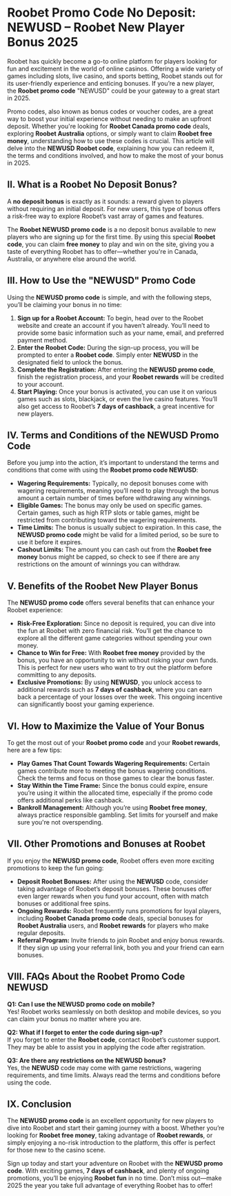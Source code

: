 <h1>Roobet Promo Code No Deposit: NEWUSD – Roobet New Player Bonus 2025</h1>
</header>

<section id="introduction">
<p>Roobet has quickly become a go-to online platform for players looking for fun and excitement in the world of online casinos. Offering a wide variety of games including slots, live casino, and sports betting, Roobet stands out for its user-friendly experience and enticing bonuses. If you’re a new player, the <strong>Roobet promo code</strong> "NEWUSD" could be your gateway to a great start in 2025.</p>
<p>Promo codes, also known as bonus codes or voucher codes, are a great way to boost your initial experience without needing to make an upfront deposit. Whether you're looking for <strong>Roobet Canada promo code</strong> deals, exploring <strong>Roobet Australia</strong> options, or simply want to claim <strong>Roobet free money</strong>, understanding how to use these codes is crucial. This article will delve into the <strong>NEWUSD</strong> <strong>Roobet code</strong>, explaining how you can redeem it, the terms and conditions involved, and how to make the most of your bonus in 2025.</p>
</section>

<section id="what-is-no-deposit-bonus">
<h2>II. What is a Roobet No Deposit Bonus?</h2>
<p>A <strong>no deposit bonus</strong> is exactly as it sounds: a reward given to players without requiring an initial deposit. For new users, this type of bonus offers a risk-free way to explore Roobet’s vast array of games and features.</p>
<p>The <strong>Roobet NEWUSD promo code</strong> is a no deposit bonus available to new players who are signing up for the first time. By using this special <strong>Roobet code</strong>, you can claim <strong>free money</strong> to play and win on the site, giving you a taste of everything Roobet has to offer—whether you're in Canada, Australia, or anywhere else around the world.</p>
</section>

<section id="how-to-use-newusd">
<h2>III. How to Use the "NEWUSD" Promo Code</h2>
<p>Using the <strong>NEWUSD promo code</strong> is simple, and with the following steps, you’ll be claiming your bonus in no time:</p>
<ol>
                <li><strong>Sign up for a Roobet Account:</strong> To begin, head over to the Roobet website and create an account if you haven’t already. You’ll need to provide some basic information such as your name, email, and preferred payment method.</li>
                <li><strong>Enter the Roobet Code:</strong> During the sign-up process, you will be prompted to enter a <strong>Roobet code</strong>. Simply enter <strong>NEWUSD</strong> in the designated field to unlock the bonus.</li>
                <li><strong>Complete the Registration:</strong> After entering the <strong>NEWUSD promo code</strong>, finish the registration process, and your <strong>Roobet rewards</strong> will be credited to your account.</li>
                <li><strong>Start Playing:</strong> Once your bonus is activated, you can use it on various games such as slots, blackjack, or even the live casino features. You’ll also get access to Roobet’s <strong>7 days of cashback</strong>, a great incentive for new players.</li>
</ol>
</section>

<section id="terms-conditions">
<h2>IV. Terms and Conditions of the NEWUSD Promo Code</h2>
<p>Before you jump into the action, it’s important to understand the terms and conditions that come with using the <strong>Roobet promo code NEWUSD</strong>:</p>
<ul>
                <li><strong>Wagering Requirements:</strong> Typically, no deposit bonuses come with wagering requirements, meaning you’ll need to play through the bonus amount a certain number of times before withdrawing any winnings.</li>
                <li><strong>Eligible Games:</strong> The bonus may only be used on specific games. Certain games, such as high RTP slots or table games, might be restricted from contributing toward the wagering requirements.</li>
                <li><strong>Time Limits:</strong> The bonus is usually subject to expiration. In this case, the <strong>NEWUSD promo code</strong> might be valid for a limited period, so be sure to use it before it expires.</li>
                <li><strong>Cashout Limits:</strong> The amount you can cash out from the <strong>Roobet free money</strong> bonus might be capped, so check to see if there are any restrictions on the amount of winnings you can withdraw.</li>
</ul>
</section>

<section id="benefits">
<h2>V. Benefits of the Roobet New Player Bonus</h2>
<p>The <strong>NEWUSD promo code</strong> offers several benefits that can enhance your Roobet experience:</p>
<ul>
                <li><strong>Risk-Free Exploration:</strong> Since no deposit is required, you can dive into the fun at Roobet with zero financial risk. You’ll get the chance to explore all the different game categories without spending your own money.</li>
                <li><strong>Chance to Win for Free:</strong> With <strong>Roobet free money</strong> provided by the bonus, you have an opportunity to win without risking your own funds. This is perfect for new users who want to try out the platform before committing to any deposits.</li>
                <li><strong>Exclusive Promotions:</strong> By using <strong>NEWUSD</strong>, you unlock access to additional rewards such as <strong>7 days of cashback</strong>, where you can earn back a percentage of your losses over the week. This ongoing incentive can significantly boost your gaming experience.</li>
</ul>
</section>

<section id="maximize-value">
<h2>VI. How to Maximize the Value of Your Bonus</h2>
<p>To get the most out of your <strong>Roobet promo code</strong> and your <strong>Roobet rewards</strong>, here are a few tips:</p>
<ul>
                <li><strong>Play Games That Count Towards Wagering Requirements:</strong> Certain games contribute more to meeting the bonus wagering conditions. Check the terms and focus on those games to clear the bonus faster.</li>
                <li><strong>Stay Within the Time Frame:</strong> Since the bonus could expire, ensure you’re using it within the allocated time, especially if the promo code offers additional perks like cashback.</li>
                <li><strong>Bankroll Management:</strong> Although you’re using <strong>Roobet free money</strong>, always practice responsible gambling. Set limits for yourself and make sure you're not overspending.</li>
</ul>
</section>

<section id="other-promotions">
<h2>VII. Other Promotions and Bonuses at Roobet</h2>
<p>If you enjoy the <strong>NEWUSD promo code</strong>, Roobet offers even more exciting promotions to keep the fun going:</p>
<ul>
                <li><strong>Deposit Roobet Bonuses:</strong> After using the <strong>NEWUSD</strong> code, consider taking advantage of Roobet’s deposit bonuses. These bonuses offer even larger rewards when you fund your account, often with match bonuses or additional free spins.</li>
                <li><strong>Ongoing Rewards:</strong> Roobet frequently runs promotions for loyal players, including <strong>Roobet Canada promo code</strong> deals, special bonuses for <strong>Roobet Australia</strong> users, and <strong>Roobet rewards</strong> for players who make regular deposits.</li>
                <li><strong>Referral Program:</strong> Invite friends to join Roobet and enjoy bonus rewards. If they sign up using your referral link, both you and your friend can earn bonuses.</li>
</ul>
</section>

<section id="faqs">
<h2>VIII. FAQs About the Roobet Promo Code NEWUSD</h2>
<p><strong>Q1: Can I use the <strong>NEWUSD promo code</strong> on mobile?</strong><br>
            Yes! Roobet works seamlessly on both desktop and mobile devices, so you can claim your bonus no matter where you are.</p>
<p><strong>Q2: What if I forget to enter the code during sign-up?</strong><br>
            If you forget to enter the <strong>Roobet code</strong>, contact Roobet’s customer support. They may be able to assist you in applying the code after registration.</p>
<p><strong>Q3: Are there any restrictions on the <strong>NEWUSD</strong> bonus?</strong><br>
            Yes, the <strong>NEWUSD</strong> code may come with game restrictions, wagering requirements, and time limits. Always read the terms and conditions before using the code.</p>
</section>

<section id="conclusion">
<h2>IX. Conclusion</h2>
<p>The <strong>NEWUSD promo code</strong> is an excellent opportunity for new players to dive into Roobet and start their gaming journey with a boost. Whether you’re looking for <strong>Roobet free money</strong>, taking advantage of <strong>Roobet rewards</strong>, or simply enjoying a no-risk introduction to the platform, this offer is perfect for those new to the casino scene.</p>
<p>Sign up today and start your adventure on Roobet with the <strong>NEWUSD promo code</strong>. With exciting games, <strong>7 days of cashback</strong>, and plenty of ongoing promotions, you’ll be enjoying <strong>Roobet fun</strong> in no time. Don’t miss out—make 2025 the year you take full advantage of everything Roobet has to offer!</p>
</section>
</article>
</body>
</html>
